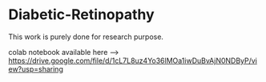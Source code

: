 # Diabetic-Retinopathy
This work is purely done for research purpose.

colab notebook available here --> https://drive.google.com/file/d/1cL7L8uz4Yo36lMOa1iwDuBvAjN0NDByP/view?usp=sharing
